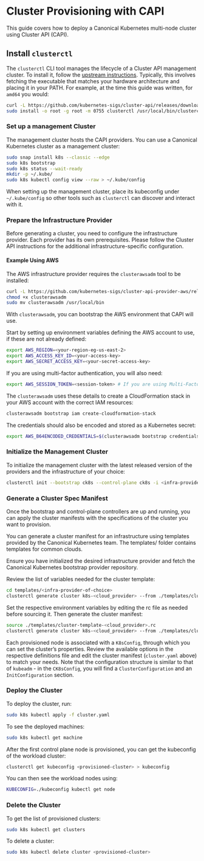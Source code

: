 # Cluster Provisioning with CAPI

This guide covers how to deploy a Canonical Kubernetes multi-node cluster using Cluster API (CAPI).

## Install `clusterctl`

The `clusterctl` CLI tool manages the lifecycle of a Cluster API management cluster. To install it, follow the [upstream instructions]. Typically, this involves fetching the executable that matches your hardware architecture and placing it in your PATH. For example, at the time this guide was written, for `amd64` you would:

```sh
curl -L https://github.com/kubernetes-sigs/cluster-api/releases/download/v1.7.3/clusterctl-linux-amd64 -o clusterctl
sudo install -o root -g root -m 0755 clusterctl /usr/local/bin/clusterctl
```

### Set up a management Cluster

The management cluster hosts the CAPI providers. You can use a Canonical Kubernetes cluster as a management cluster:

```sh
sudo snap install k8s --classic --edge
sudo k8s bootstrap
sudo k8s status --wait-ready
mkdir -p ~/.kube/
sudo k8s kubectl config view --raw > ~/.kube/config
```

When setting up the management cluster, place its kubeconfig under `~/.kube/config` so other tools such as `clusterctl` can discover and interact with it.

### Prepare the Infrastructure Provider

Before generating a cluster, you need to configure the infrastructure provider. Each provider has its own prerequisites. Please follow the Cluster API instructions for the additional infrastructure-specific configuration.

#### Example Using AWS

The AWS infrastructure provider requires the `clusterawsadm` tool to be installed:

```sh
curl -L https://github.com/kubernetes-sigs/cluster-api-provider-aws/releases/download/v2.0.2/clusterawsadm-linux-amd64 -o clusterawsadm
chmod +x clusterawsadm
sudo mv clusterawsadm /usr/local/bin
```

With `clusterawsadm`, you can bootstrap the AWS environment that CAPI will use.

Start by setting up environment variables defining the AWS account to use, if these are not already defined:

```sh
export AWS_REGION=<your-region-eg-us-east-2>
export AWS_ACCESS_KEY_ID=<your-access-key>
export AWS_SECRET_ACCESS_KEY=<your-secret-access-key>
```

If you are using multi-factor authentication, you will also need:

```sh
export AWS_SESSION_TOKEN=<session-token> # If you are using Multi-Factor Auth.
```

The `clusterawsadm` uses these details to create a CloudFormation stack in your AWS account with the correct IAM resources:

```sh
clusterawsadm bootstrap iam create-cloudformation-stack
```

The credentials should also be encoded and stored as a Kubernetes secret:

```sh
export AWS_B64ENCODED_CREDENTIALS=$(clusterawsadm bootstrap credentials encode-as-profile)
```

### Initialize the Management Cluster

To initialize the management cluster with the latest released version of the providers and the infrastructure of your choice:

```sh
clusterctl init --bootstrap ck8s --control-plane ck8s -i <infra-provider-of-choice>
```

### Generate a Cluster Spec Manifest

Once the bootstrap and control-plane controllers are up and running, you can apply the cluster manifests with the specifications of the cluster you want to provision.

You can generate a cluster manifest for an infrastructure using templates provided by the Canonical Kubernetes team. The templates/ folder contains templates for common clouds.

Ensure you have initialized the desired infrastructure provider and fetch the Canonical Kubernetes bootstrap provider repository.

Review the list of variables needed for the cluster template:

```sh
cd templates/<infra-provider-of-choice>
clusterctl generate cluster k8s-<cloud_provider> --from ./templates/cluster-template-<cloud_provider>.yaml --list-variables
```

Set the respective environment variables by editing the rc file as needed before sourcing it. Then generate the cluster manifest:

```sh
source ./templates/cluster-template-<cloud_provider>.rc
clusterctl generate cluster k8s-<cloud_provider> --from ./templates/cluster-template-<cloud_provider>.yaml > cluster.yaml
```

Each provisioned node is associated with a `K8sConfig`, through which you can set the cluster’s properties. Review the available options in the respective definitions file and edit the cluster manifest (`cluster.yaml` above) to match your needs. Note that the configuration structure is similar to that of `kubeadm` - in the `CK8sConfig`, you will find a `ClusterConfiguration` and an `InitConfiguration` section.

### Deploy the Cluster

To deploy the cluster, run:

```sh
sudo k8s kubectl apply -f cluster.yaml
```

To see the deployed machines:

```sh
sudo k8s kubectl get machine
```

After the first control plane node is provisioned, you can get the kubeconfig of the workload cluster:

```sh
clusterctl get kubeconfig <provisioned-cluster> > kubeconfig
```

You can then see the workload nodes using:

```sh
KUBECONFIG=./kubeconfig kubectl get node
```

### Delete the Cluster

To get the list of provisioned clusters:

```sh
sudo k8s kubectl get clusters
```

To delete a cluster:

```sh
sudo k8s kubectl delete cluster <provisioned-cluster>
```

<!-- Links -->
[upstream instructions]: https://cluster-api.sigs.k8s.io/user/quick-start#install-clusterctl
